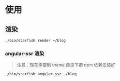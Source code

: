 # 使用
## 渲染

```
./bin/starfish render ~/blog
```

### angular-ssr 渲染
> 注意：现在需要到 theme 目录下把 npm 依赖安装好
```
./bin/starfish angular-ssr ~/blog
```